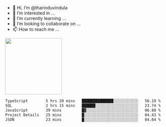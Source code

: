 - 👋 Hi, I’m @tharinduvindula
- 👀 I’m interested in ...
- 🌱 I’m currently learning ...
- 💞️ I’m looking to collaborate on ...
- 📫 How to reach me ...

<!---
tharinduvindula/tharinduvindula is a ✨ special ✨ repository because its `README.md` (this file) appears on your GitHub profile.
You can click the Preview link to take a look at your changes.
--->

<img height="180em" src="https://github-readme-stats.vercel.app/api?username=tharinduvindula&show_icons=true&hide_border=false&&count_private=true&include_all_commits=true" />


<!--START_SECTION:waka-->

```txt
TypeScript        5 hrs 20 mins   ██████████████░░░░░░░░░░░   56.19 %
SQL               2 hrs 15 mins   ██████░░░░░░░░░░░░░░░░░░░   23.74 %
JavaScript        39 mins         █▓░░░░░░░░░░░░░░░░░░░░░░░   06.88 %
Project Details   25 mins         █░░░░░░░░░░░░░░░░░░░░░░░░   04.43 %
JSON              23 mins         █░░░░░░░░░░░░░░░░░░░░░░░░   04.04 %
```

<!--END_SECTION:waka-->
